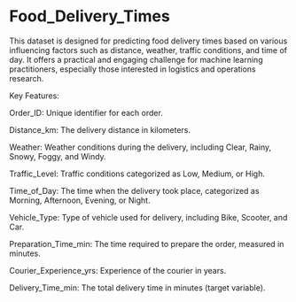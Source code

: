 # Food_Delivery_Times
This dataset is designed for predicting food delivery times based on various influencing factors such as distance, weather, traffic conditions, and time of day. It offers a practical and engaging challenge for machine learning practitioners, especially those interested in logistics and operations research.

Key Features:

Order_ID: Unique identifier for each order.

Distance_km: The delivery distance in kilometers.

Weather: Weather conditions during the delivery, including Clear, Rainy, Snowy, Foggy, and Windy.

Traffic_Level: Traffic conditions categorized as Low, Medium, or High.

Time_of_Day: The time when the delivery took place, categorized as Morning, Afternoon, Evening, or Night.

Vehicle_Type: Type of vehicle used for delivery, including Bike, Scooter, and Car.

Preparation_Time_min: The time required to prepare the order, measured in minutes.

Courier_Experience_yrs: Experience of the courier in years.

Delivery_Time_min: The total delivery time in minutes (target variable).
